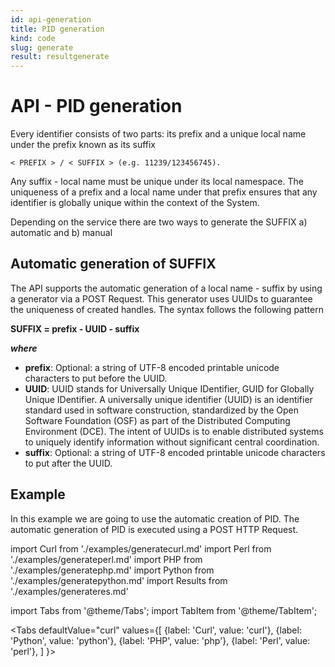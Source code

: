 ```yaml
---
id: api-generation
title: PID generation
kind: code
slug: generate
result: resultgenerate
---
```


# API - PID generation

Every identifier consists of two parts: its prefix and a unique local name under the prefix known as its suffix

```
< PREFIX > / < SUFFIX > (e.g. 11239/123456745).
```

Any suffix - local name must be unique under its local namespace. The uniqueness of a prefix and a local name under that prefix ensures that any identifier is globally unique within the context of the System.


Depending on the service there are two ways to generate the SUFFIX a) automatic and b) manual


## Automatic generation of SUFFIX

The API supports the automatic generation of a local name - suffix by using a generator via a POST Request. This generator uses UUIDs to guarantee the uniqueness of created handles. The syntax follows the following pattern

<span class="txtcenter"><strong>SUFFIX = prefix - UUID - suffix </strong></span>

***where***

- **prefix**: Optional: a string of UTF-8 encoded printable unicode characters to put before the UUID.
- **UUID**: UUID stands for Universally Unique IDentifier, GUID for Globally Unique IDentifier. A universally unique identifier (UUID) is an identifier standard used in software construction, standardized by the Open Software Foundation (OSF) as part of the Distributed Computing Environment (DCE). The intent of UUIDs is to enable distributed systems to uniquely identify information without significant central coordination.
- **suffix**: Optional: a string of UTF-8 encoded printable unicode characters to put after the UUID.


## Example

In this example we are going to use the automatic creation of PID. The automatic generation of PID is executed using a POST HTTP Request.


import Curl     from './examples/generatecurl.md'
import Perl     from './examples/generateperl.md'
import PHP      from './examples/generatephp.md'
import Python   from './examples/generatepython.md'
import Results  from './examples/generateres.md'


import Tabs from '@theme/Tabs';
import TabItem from '@theme/TabItem';

<Tabs
  defaultValue="curl"
  values={[
    {label: 'Curl',     value: 'curl'},
    {label: 'Python',   value: 'python'},
    {label: 'PHP',      value: 'php'},
    {label: 'Perl',     value: 'perl'},
  ]
}>
<TabItem value="curl">

<Curl />

</TabItem>
<TabItem value="python">

<Python />

</TabItem>
<TabItem value="php">

<PHP />

</TabItem>
<TabItem value="perl">

<Perl />

</TabItem>
</Tabs>


<Results />


